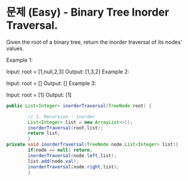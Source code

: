 
# 문제 (Easy) - Binary Tree Inorder Traversal.

Given the root of a binary tree, return the inorder traversal of its nodes' values.

Example 1:

Input: root = [1,null,2,3]
Output: [1,3,2]
Example 2:

Input: root = []
Output: []
Example 3:

Input: root = [1]
Output: [1]


```java
public List<Integer> inorderTraversal(TreeNode root) {

        // 1. Recursion - inorder
        List<Integer> list = new ArrayList<>();
        inorderTraversal(root,list);
        return list;
        }
private void inorderTraversal(TreeNode node,List<Integer> list){
        if(node == null) return;
        inorderTraversal(node.left,list);
        list.add(node.val);
        inorderTraversal(node.right,list);
        }
```
